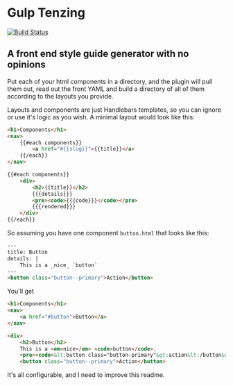 # Gulp Tenzing

[![Build Status](https://travis-ci.org/linssen/gulp-tenzing.svg)](https://travis-ci.org/linssen/gulp-tenzing)

## A front end style guide generator with no opinions

Put each of your html components in a directory, and the plugin will pull them out, read out the front YAML and build a directory of all of them according to the layouts you provide.

Layouts and components are just Handlebars templates, so you can ignore or use it's logic as you wish. A minimal layout would look like this:

```html
<h1>Components</h1>
<nav>
    {{#each components}}
        <a href="#{{slug}}">{{title}}</a>
    {{/each}}
</nav>

{{#each components}}
    <div>
        <h2>{{title}}</h2>
        {{{details}}}
        <pre><code>{{{code}}}</code></pre>
        {{{rendered}}}
    </div>
{{/each}}
```

So assuming you have one component `button.html` that looks like this:

```html
---
title: Button
details: |
    This is a _nice_ `button`
---
<button class="button--primary">Action</button>
```

You'll get

```html
<h1>Components</h1>
<nav>
    <a href="#button">Button</a>
</nav>

<div>
    <h2>Button</h2>
    This is a <em>nice</em> <code>button</code>.
    <pre><code>&lt;button class="button-primary"&gt;action&lt;/button&gt;</code></pre>
    <button class="button--primary">Action</button>
```

It's all configurable, and I need to improve this readme.